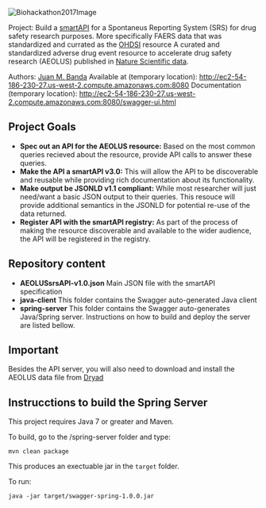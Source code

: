 ![Biohackathon2017Image](http://2017.biohackathon.org/bh17-logo.png)

Project: Build a [smartAPI](http://smart-api.info/website/) for a Spontaneus Reporting System (SRS) for drug safety research purposes. More specifically FAERS data that was standardized and currated as the [OHDSI](https://www.ohdsi.org/) resource A curated and standardized adverse drug event resource to accelerate drug safety research (AEOLUS) published in [Nature Scientific data](https://www.nature.com/articles/sdata201626).

Authors: [Juan M. Banda](http://jmbanda.com/)
Available at (temporary location): http://ec2-54-186-230-27.us-west-2.compute.amazonaws.com:8080
Documentation (temporary location): http://ec2-54-186-230-27.us-west-2.compute.amazonaws.com:8080/swagger-ui.html

## Project Goals

* **Spec out an API for the AEOLUS resource:** Based on the most common queries recieved about the resource, provide API calls to answer these queries. 
* **Make the API a smartAPI v3.0:** This will allow the API to be discoverable and reusable while providing rich documentation about its functionality.
* **Make output be JSONLD v1.1 compliant:** While most researcher will just need/want a basic JSON output to their queries. This resouce will provide additional semantics in the JSONLD for potential re-use of the data returned. 
* **Register API with the smartAPI registry:** As part of the process of making the resource discoverable and available to the wider audience, the API will be registered in the registry.

## Repository content

* **AEOLUSsrsAPI-v1.0.json** Main JSON file with the smartAPI specification
* **java-client** This folder contains the Swagger auto-generated Java client
* **spring-server** This folder contains the Swagger auto-generates Java/Spring server. Instructions on how to build and deploy the server are listed bellow. 

## Important
Besides the API server, you will also need to download and install the AEOLUS data file from [Dryad](http://datadryad.org/resource/doi:10.5061/dryad.8q0s4)

## Instrucctions to build the Spring Server

This project requires Java 7 or greater and Maven.

To build, go to the /spring-server folder and type:

```
mvn clean package
```

This produces an exectuable jar in the `target` folder.

To run:

```
java -jar target/swagger-spring-1.0.0.jar
